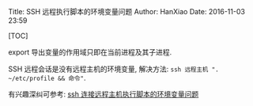 Title: SSH 远程执行脚本的环境变量问题
Author: HanXiao
Date: 2016-11-03 23:59

[TOC]

export 导出变量的作用域只即在当前进程及其子进程.

SSH 远程会话是没有远程主机的环境变量, 解决方法: `ssh 远程主机 ". ~/etc/profile && 命令"`.

有兴趣深纠可参考: [ssh 连接远程主机执行脚本的环境变量问题](http://feihu.me/blog/2014/env-problem-when-ssh-executing-command-on-remote/#section-10)
